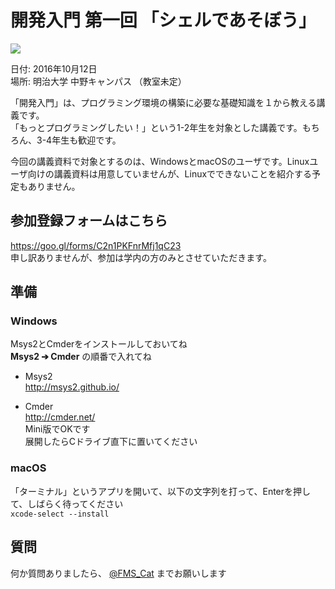 # 開発入門 第一回 「シェルであそぼう」  

![](https://i.imgur.com/yTQt6Eq.png)  

日付: 2016年10月12日  
場所: 明治大学 中野キャンパス （教室未定）  

「開発入門」は、プログラミング環境の構築に必要な基礎知識を１から教える講義です。  
「もっとプログラミングしたい！」という1-2年生を対象とした講義です。もちろん、3-4年生も歓迎です。  

今回の講義資料で対象とするのは、WindowsとmacOSのユーザです。Linuxユーザ向けの講義資料は用意していませんが、Linuxでできないことを紹介する予定もありません。  

## 参加登録フォームはこちら

https://goo.gl/forms/C2n1PKFnrMfj1qC23  
申し訳ありませんが、参加は学内の方のみとさせていただきます。

## 準備

### Windows

Msys2とCmderをインストールしておいてね  
**Msys2 ➔ Cmder** の順番で入れてね  

- Msys2  
  http://msys2.github.io/  

- Cmder  
  http://cmder.net/  
  Mini版でOKです  
  展開したらCドライブ直下に置いてください  

### macOS  

「ターミナル」というアプリを開いて、以下の文字列を打って、Enterを押して、しばらく待ってください  
`xcode-select --install`  

## 質問

何か質問ありましたら、 [@FMS_Cat](https://twitter.com/fms_cat) までお願いします
